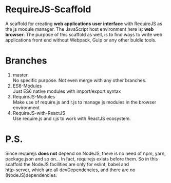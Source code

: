 # RequireJS-Scaffold
  A scaffold for creating **web applications user interface** with RequireJS as the js module manager.
  The JavaScript host environment here is: **web browser**. The purpose of this scaffold as well, is to find ways to write web applications front end without Webpack, Gulp or any other buldle tools.

# Branches
1. master <br/>No specific purpose. Not even merge with any other branches.
2. ES6-Modules<br/>Just ES6 native modules with import/export syntax
3. RequireJS-Modules<br>Make use of require.js and r.js to manage js modules in the browser environment
4. RequireJS-with-ReactJS<br>Use require.js and r.js to work with ReactJS ecosystem.

# P.S.
  Since requirejs **does not** depend on NodeJS, there is no need of npm, yarn,<br>
package.json and so on... In fact, requirejs exists before them.
  So in this scaffold the NodeJS facilities are only for eslint, babel and<br>
http-server, which are all devDependencies, and there are no <br>
(NodeJS)dependencies.